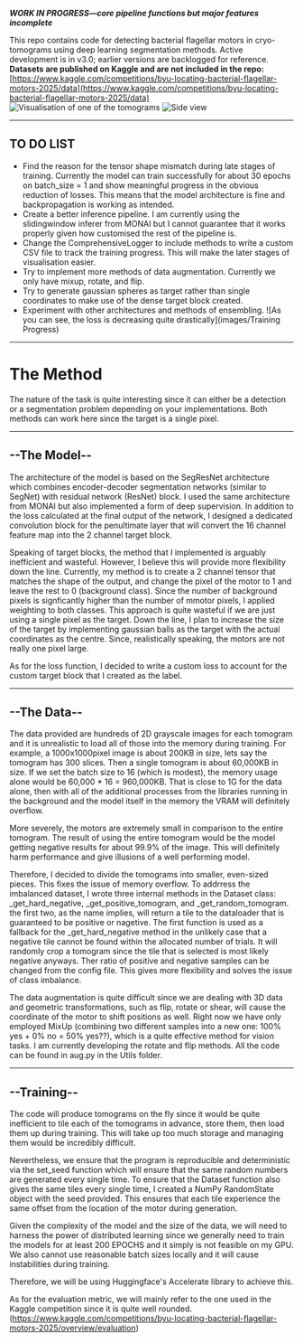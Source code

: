 ***WORK IN PROGRESS—core pipeline functions but major features incomplete***


This repo contains code for detecting bacterial flagellar motors in cryo-tomograms using deep learning segmentation methods. Active development is in v3.0; earlier versions are backlogged for reference.  
**Datasets are published on Kaggle and are not included in the repo:**  
[https://www.kaggle.com/competitions/byu-locating-bacterial-flagellar-motors-2025/data](https://www.kaggle.com/competitions/byu-locating-bacterial-flagellar-motors-2025/data)
![Visualisation of one of the tomograms](images/tomo_top)
![Side view](images/tomo_side)

---

## TO DO LIST

- Find the reason for the tensor shape mismatch during late stages of training. Currently the model can train successfully for about 30 epochs on batch_size = 1 and show meaningful progress in the obvious reduction of losses. This means that the model architecture is fine and backpropagation is working as intended.
- Create a better inference pipeline. I am currently using the slidingwindow inferer from MONAI but I cannot guarantee that it works properly given how customised the rest of the pipeline is.
- Change the ComprehensiveLogger to include methods to write a custom CSV file to track the training progress. This will make the later stages of visualisation easier.
- Try to implement more methods of data augmentation. Currently we only have mixup, rotate, and flip.
- Try to generate gaussian spheres as target rather than single coordinates to make use of the dense target block created.
- Experiment with other architectures and methods of ensembling.
![As you can see, the loss is decreasing quite drastically](images/Training Progress)

---

# The Method

The nature of the task is quite interesting since it can either be a detection or a segmentation problem depending on your implementations. Both methods can work here since the target is a single pixel.

---

## --The Model--

The architecture of the model is based on the SegResNet architecture which combines encoder-decoder segmentation networks (similar to SegNet) with residual network (ResNet) block. I used the same architecture from MONAI but also implemented a form of deep supervision. In addition to the loss calculated at the final output of the network, I designed a dedicated convolution block for the penultimate layer that will convert the 16 channel feature map into the 2 channel target block.

Speaking of target blocks, the method that I implemented is arguably inefficient and wasteful. However, I believe this will provide more flexibility down the line. Currently, my method is to create a 2 channel tensor that matches the shape of the output, and change the pixel of the motor to 1 and leave the rest to 0 (background class). Since the number of background pixels is signficantly higher than the number of mmotor pixels, I applied weighting to both classes. This approach is quite wasteful if we are just using a single pixel as the target. Down the line, I plan to increase the size of the target by implementing gaussian balls as the target with the actual coordinates as the centre. Since, realistically speaking, the motors are not really one pixel large.

As for the loss function, I decided to write a custom loss to account for the custom target block that I created as the label.

---

## --The Data--

The data provided are hundreds of 2D grayscale images for each tomogram and it is unrealistic to load all of those into the memory during training. For example, a 1000x1000pixel image is about 200KB in size, lets say the tomogram has 300 slices. Then a single tomogram is about 60,000KB in size. If we set the batch size to 16 (which is modest), the memory usage alone would be 60,000 * 16 = 960,000KB. That is close to 1G for the data alone, then with all of the additional processes from the libraries running in the background and the model itself in the memory the VRAM will definitely overflow.

More severely, the motors are extremely small in comparison to the entire tomogram. The result of using the entire tomogram would be the model getting negative results for about 99.9% of the image. This will definitely harm performance and give illusions of a well performing model.

Therefore, I decided to divide the tomograms into smaller, even-sized pieces. This fixes the issue of memory overflow. To addrress the imbalanced dataset, I wrote three internal methods in the Dataset class: _get_hard_negative, _get_positive_tomogram, and  _get_random_tomogram. the first two, as the name implies, will return a tile to the dataloader that is guaranteed to be positive or nagetive. The first function is used as a fallback for the _get_hard_negative method in the unlikely case that a negative tile cannot be found within the allocated number of trials. It will randomly crop a tomogram since the tile that is selected is most likely negative anyways. Ther ratio of positive and negative samples can be changed from the config file. This gives more flexibility and solves the issue of class imbalance.

The data augmentation is quite difficult since we are dealing with 3D data and geometric transformations, such as flip, rotate or shear, will cause the coordinate of the motor to shift positions as well. Right now we have only employed MixUp (combining two different samples into a new one: 100% yes + 0% no = 50% yes??), which is a quite effective method for vision tasks. I am currently developing the rotate and flip methods. All the code can be found in aug.py in the Utils folder.

---

## --Training--

The code will produce tomograms on the fly since it would be quite inefficient to tile each of the tomograms in advance, store them, then load them up during training. This will take up too much storage and managing them would be incredibly difficult.

Nevertheless, we ensure that the program is reproducible and deterministic via the set_seed function which will ensure that the same random numbers are generated every single time. To ensure that the Dataset function also gives the same tiles every single time, I created a NumPy RandomState object with the seed provided. This ensures that each tile experience the same offset from the location of the motor during generation.

Given the complexity of the model and the size of the data, we will need to harness the power of distributed learning since we generally need to train the models for at least 200 EPOCHS and it simply is not feasible on my GPU. We also cannot use reasonable batch sizes locally and it will cause instabilities during training.

Therefore, we will be using Huggingface's Accelerate library to achieve this.

As for the evaluation metric, we will mainly refer to the one used in the Kaggle competition since it is quite well rounded.  
(https://www.kaggle.com/competitions/byu-locating-bacterial-flagellar-motors-2025/overview/evaluation)
